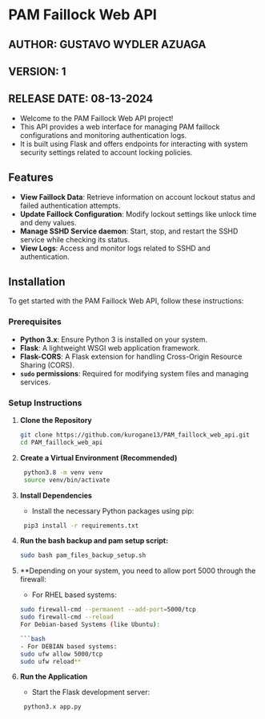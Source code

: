 # PAM Faillock Web API

## AUTHOR: GUSTAVO WYDLER AZUAGA
## VERSION: 1
## RELEASE DATE: 08-13-2024

- Welcome to the PAM Faillock Web API project!
- This API provides a web interface for managing PAM faillock configurations and monitoring authentication logs. 
- It is built using Flask and offers endpoints for interacting with system security settings related to account locking policies.

## Features

- **View Faillock Data**: Retrieve information on account lockout status and failed authentication attempts.
- **Update Faillock Configuration**: Modify lockout settings like unlock time and deny values.
- **Manage SSHD Service daemon**: Start, stop, and restart the SSHD service while checking its status.
- **View Logs**: Access and monitor logs related to SSHD and authentication.

## Installation

To get started with the PAM Faillock Web API, follow these instructions:

### Prerequisites

- **Python 3.x**: Ensure Python 3 is installed on your system.
- **Flask**: A lightweight WSGI web application framework.
- **Flask-CORS**: A Flask extension for handling Cross-Origin Resource Sharing (CORS).
- **`sudo` permissions**: Required for modifying system files and managing services.

### Setup Instructions

1. **Clone the Repository**

   ```bash
   git clone https://github.com/kurogane13/PAM_faillock_web_api.git
   cd PAM_faillock_web_api

2. **Create a Virtual Environment (Recommended)**

   ```bash
    python3.8 -m venv venv
    source venv/bin/activate

3. **Install Dependencies**

   - Install the necessary Python packages using pip:
   ```bash
    pip3 install -r requirements.txt

4. **Run the bash backup and pam setup script:**
   ```bash
   sudo bash pam_files_backup_setup.sh

5. **Depending on your system, you need to allow port 5000 through the firewall:

   - For RHEL based systems:
   
   ```bash
   sudo firewall-cmd --permanent --add-port=5000/tcp
   sudo firewall-cmd --reload
   For Debian-based Systems (like Ubuntu):
   
   ```bash
   - For DEBIAN based systems:
   sudo ufw allow 5000/tcp
   sudo ufw reload**

6. **Run the Application**

   - Start the Flask development server:
   ```bash
    python3.x app.py




